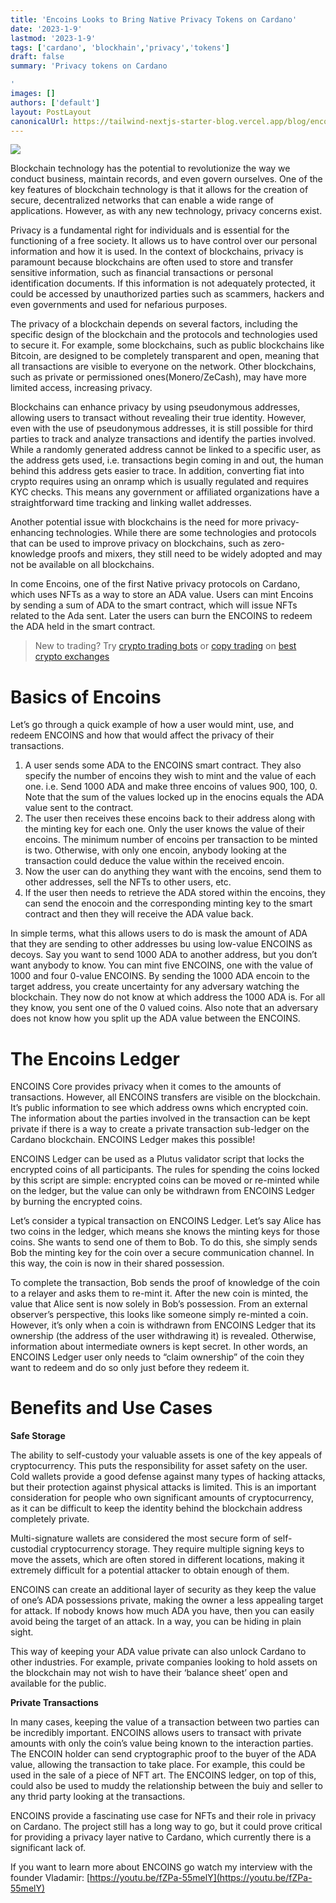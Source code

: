 ```yaml
---
title: 'Encoins Looks to Bring Native Privacy Tokens on Cardano'
date: '2023-1-9'
lastmod: '2023-1-9'
tags: ['cardano', 'blockhain','privacy','tokens']
draft: false
summary: 'Privacy tokens on Cardano

'
images: []
authors: ['default']
layout: PostLayout
canonicalUrl: https://tailwind-nextjs-starter-blog.vercel.app/blog/encoins-looks-to-bring-native-privacy-tokens-to-cardano
---
```


![](https://miro.medium.com/max/875/1*B64ojqWv0nQ54ltdqx0Yzw.jpeg)

Blockchain technology has the potential to revolutionize the way we conduct business, maintain records, and even govern ourselves. One of the key features of blockchain technology is that it allows for the creation of secure, decentralized networks that can enable a wide range of applications. However, as with any new technology, privacy concerns exist.

Privacy is a fundamental right for individuals and is essential for the functioning of a free society. It allows us to have control over our personal information and how it is used. In the context of blockchains, privacy is paramount because blockchains are often used to store and transfer sensitive information, such as financial transactions or personal identification documents. If this information is not adequately protected, it could be accessed by unauthorized parties such as scammers, hackers and even governments and used for nefarious purposes.

The privacy of a blockchain depends on several factors, including the specific design of the blockchain and the protocols and technologies used to secure it. For example, some blockchains, such as public blockchains like Bitcoin, are designed to be completely transparent and open, meaning that all transactions are visible to everyone on the network. Other blockchains, such as private or permissioned ones(Monero/ZeCash), may have more limited access, increasing privacy.

Blockchains can enhance privacy by using pseudonymous addresses, allowing users to transact without revealing their true identity. However, even with the use of pseudonymous addresses, it is still possible for third parties to track and analyze transactions and identify the parties involved. While a randomly generated address cannot be linked to a specific user, as the address gets used, i.e. transactions begin coming in and out, the human behind this address gets easier to trace. In addition, converting fiat into crypto requires using an onramp which is usually regulated and requires KYC checks. This means any government or affiliated organizations have a straightforward time tracking and linking wallet addresses.

Another potential issue with blockchains is the need for more privacy-enhancing technologies. While there are some technologies and protocols that can be used to improve privacy on blockchains, such as zero-knowledge proofs and mixers, they still need to be widely adopted and may not be available on all blockchains.

In come Encoins, one of the first Native privacy protocols on Cardano, which uses NFTs as a way to store an ADA value. Users can mint Encoins by sending a sum of ADA to the smart contract, which will issue NFTs related to the Ada sent. Later the users can burn the ENCOINS to redeem the ADA held in the smart contract.

> New to trading? Try [crypto trading bots](https://medium.com/coinmonks/crypto-trading-bot-c2ffce8acb2a) or [copy trading](https://medium.com/coinmonks/top-10-crypto-copy-trading-platforms-for-beginners-d0c37c7d698c) on [best crypto exchanges](https://medium.com/coinmonks/crypto-exchange-dd2f9d6f3769)

# Basics of Encoins

Let’s go through a quick example of how a user would mint, use, and redeem ENCOINS and how that would affect the privacy of their transactions.

1.  A user sends some ADA to the ENCOINS smart contract. They also specify the number of encoins they wish to mint and the value of each one. i.e. Send 1000 ADA and make three encoins of values 900, 100, 0. Note that the sum of the values locked up in the enocins equals the ADA value sent to the contract.
2.  The user then receives these encoins back to their address along with the minting key for each one. Only the user knows the value of their encoins. The minimum number of encoins per transaction to be minted is two. Otherwise, with only one encoin, anybody looking at the transaction could deduce the value within the received encoin.
3.  Now the user can do anything they want with the encoins, send them to other addresses, sell the NFTs to other users, etc.
4.  If the user then needs to retrieve the ADA stored within the encoins, they can send the enocoin and the corresponding minting key to the smart contract and then they will receive the ADA value back.

In simple terms, what this allows users to do is mask the amount of ADA that they are sending to other addresses bu using low-value ENCOINS as decoys. Say you want to send 1000 ADA to another address, but you don’t want anybody to know. You can mint five ENCOINS, one with the value of 1000 and four 0-value ENCOINS. By sending the 1000 ADA encoin to the target address, you create uncertainty for any adversary watching the blockchain. They now do not know at which address the 1000 ADA is. For all they know, you sent one of the 0 valued coins. Also note that an adversary does not know how you split up the ADA value between the ENCOINS.

# The Encoins Ledger

ENCOINS Core provides privacy when it comes to the amounts of transactions. However, all ENCOINS transfers are visible on the blockchain. It’s public information to see which address owns which encrypted coin. The information about the parties involved in the transaction can be kept private if there is a way to create a private transaction sub-ledger on the Cardano blockchain. ENCOINS Ledger makes this possible!

ENCOINS Ledger can be used as a Plutus validator script that locks the encrypted coins of all participants. The rules for spending the coins locked by this script are simple: encrypted coins can be moved or re-minted while on the ledger, but the value can only be withdrawn from ENCOINS Ledger by burning the encrypted coins.

Let’s consider a typical transaction on ENCOINS Ledger. Let’s say Alice has two coins in the ledger, which means she knows the minting keys for those coins. She wants to send one of them to Bob. To do this, she simply sends Bob the minting key for the coin over a secure communication channel. In this way, the coin is now in their shared possession.

To complete the transaction, Bob sends the proof of knowledge of the coin to a relayer and asks them to re-mint it. After the new coin is minted, the value that Alice sent is now solely in Bob’s possession. From an external observer’s perspective, this looks like someone simply re-minted a coin. However, it’s only when a coin is withdrawn from ENCOINS Ledger that its ownership (the address of the user withdrawing it) is revealed. Otherwise, information about intermediate owners is kept secret. In other words, an ENCOINS Ledger user only needs to “claim ownership” of the coin they want to redeem and do so only just before they redeem it.

# Benefits and Use Cases

**Safe Storage**

The ability to self-custody your valuable assets is one of the key appeals of cryptocurrency. This puts the responsibility for asset safety on the user. Cold wallets provide a good defense against many types of hacking attacks, but their protection against physical attacks is limited. This is an important consideration for people who own significant amounts of cryptocurrency, as it can be difficult to keep the identity behind the blockchain address completely private.

Multi-signature wallets are considered the most secure form of self-custodial cryptocurrency storage. They require multiple signing keys to move the assets, which are often stored in different locations, making it extremely difficult for a potential attacker to obtain enough of them.

ENCOINS can create an additional layer of security as they keep the value of one’s ADA possessions private, making the owner a less appealing target for attack. If nobody knows how much ADA you have, then you can easily avoid being the target of an attack. In a way, you can be hiding in plain sight.

This way of keeping your ADA value private can also unlock Cardano to other industries. For example, private companies looking to hold assets on the blockchain may not wish to have their ‘balance sheet’ open and available for the public.

**Private Transactions**

In many cases, keeping the value of a transaction between two parties can be incredibly important. ENCOINS allows users to transact with private amounts with only the coin’s value being known to the interaction parties. The ENCOIN holder can send cryptographic proof to the buyer of the ADA value, allowing the transaction to take place. For example, this could be used in the sale of a piece of NFT art. The ENCOINS ledger, on top of this, could also be used to muddy the relationship between the buiy and seller to any thrid party looking at the transactions.

ENCOINS provide a fascinating use case for NFTs and their role in privacy on Cardano. The project still has a long way to go, but it could prove critical for providing a privacy layer native to Cardano, which currently there is a significant lack of.

If you want to learn more about ENCOINS go watch my interview with the founder Vladamir: [https://youtu.be/fZPa-55melY](https://youtu.be/fZPa-55melY)
